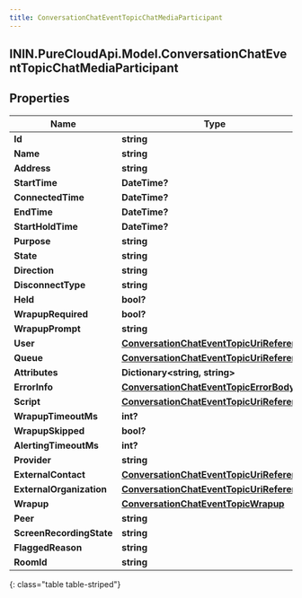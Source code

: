 ```yaml
---
title: ConversationChatEventTopicChatMediaParticipant
---
```

## ININ.PureCloudApi.Model.ConversationChatEventTopicChatMediaParticipant

## Properties

|Name | Type | Description | Notes|
|------------ | ------------- | ------------- | -------------|
| **Id** | **string** |  | [optional] |
| **Name** | **string** |  | [optional] |
| **Address** | **string** |  | [optional] |
| **StartTime** | **DateTime?** |  | [optional] |
| **ConnectedTime** | **DateTime?** |  | [optional] |
| **EndTime** | **DateTime?** |  | [optional] |
| **StartHoldTime** | **DateTime?** |  | [optional] |
| **Purpose** | **string** |  | [optional] |
| **State** | **string** |  | [optional] |
| **Direction** | **string** |  | [optional] |
| **DisconnectType** | **string** |  | [optional] |
| **Held** | **bool?** |  | [optional] |
| **WrapupRequired** | **bool?** |  | [optional] |
| **WrapupPrompt** | **string** |  | [optional] |
| **User** | [**ConversationChatEventTopicUriReference**](ConversationChatEventTopicUriReference.html) |  | [optional] |
| **Queue** | [**ConversationChatEventTopicUriReference**](ConversationChatEventTopicUriReference.html) |  | [optional] |
| **Attributes** | **Dictionary&lt;string, string&gt;** |  | [optional] |
| **ErrorInfo** | [**ConversationChatEventTopicErrorBody**](ConversationChatEventTopicErrorBody.html) |  | [optional] |
| **Script** | [**ConversationChatEventTopicUriReference**](ConversationChatEventTopicUriReference.html) |  | [optional] |
| **WrapupTimeoutMs** | **int?** |  | [optional] |
| **WrapupSkipped** | **bool?** |  | [optional] |
| **AlertingTimeoutMs** | **int?** |  | [optional] |
| **Provider** | **string** |  | [optional] |
| **ExternalContact** | [**ConversationChatEventTopicUriReference**](ConversationChatEventTopicUriReference.html) |  | [optional] |
| **ExternalOrganization** | [**ConversationChatEventTopicUriReference**](ConversationChatEventTopicUriReference.html) |  | [optional] |
| **Wrapup** | [**ConversationChatEventTopicWrapup**](ConversationChatEventTopicWrapup.html) |  | [optional] |
| **Peer** | **string** |  | [optional] |
| **ScreenRecordingState** | **string** |  | [optional] |
| **FlaggedReason** | **string** |  | [optional] |
| **RoomId** | **string** |  | [optional] |
{: class="table table-striped"}


